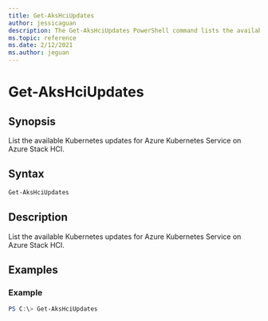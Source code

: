```yaml
---
title: Get-AksHciUpdates
author: jessicaguan
description: The Get-AksHciUpdates PowerShell command lists the available Kubernetes updates for AKS on Azure Stack HCI.
ms.topic: reference
ms.date: 2/12/2021
ms.author: jeguan
---
```


# Get-AksHciUpdates

## Synopsis
List the available Kubernetes updates for Azure Kubernetes Service on Azure Stack HCI.

## Syntax

```powershell
Get-AksHciUpdates
```

## Description
List the available Kubernetes updates for Azure Kubernetes Service on Azure Stack HCI.

## Examples

### Example
```powershell
PS C:\> Get-AksHciUpdates
```
